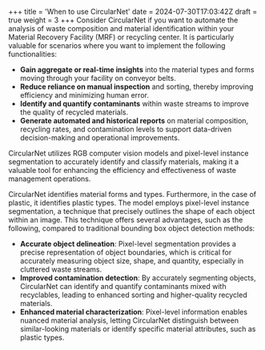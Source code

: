 +++
title = 'When to use CircularNet'
date = 2024-07-30T17:03:42Z
draft = true
weight = 3
+++
Consider CircularNet if you want to automate the analysis of waste composition and material identification within your Material Recovery Facility (MRF) or recycling center. It is particularly valuable for scenarios where you want to implement the following functionalities:   

-  **Gain aggregate or real-time insights** into the material types and forms moving through your facility on conveyor belts.   
-  **Reduce reliance on manual inspection** and sorting, thereby improving efficiency and minimizing human error.
-  **Identify and quantify contaminants** within waste streams to improve the quality of recycled materials.   
-  **Generate automated and historical reports** on material composition, recycling rates, and contamination levels to support data-driven decision-making and operational improvements.

CircularNet utilizes RGB computer vision models and pixel-level instance segmentation to accurately identify and classify materials, making it a valuable tool for enhancing the efficiency and effectiveness of waste management operations.  

CircularNet identifies material forms and types. Furthermore, in the case of plastic, it identifies plastic types. The model employs pixel-level instance segmentation, a technique that precisely outlines the shape of each object within an image. This technique offers several advantages, such as the following, compared to traditional bounding box object detection methods:

-  **Accurate object delineation**: Pixel-level segmentation provides a precise representation of object boundaries, which is critical for accurately measuring object size, shape, and quantity, especially in cluttered waste streams.
-  **Improved contamination detection**: By accurately segmenting objects, CircularNet can identify and quantify contaminants mixed with recyclables, leading to enhanced sorting and higher-quality recycled materials.
-  **Enhanced material characterization**: Pixel-level information enables nuanced material analysis, letting CircularNet distinguish between similar-looking materials or identify specific material attributes, such as plastic types.
